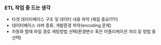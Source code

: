 ### ETL 작업 중 드는 생각
- 타겟 데이터베이스 구조 및 데이터 내용 파악 (제일 중요!!!!!!)
- 데이터베이스 서버 종류, 개발환경 파악(encoding 문제)
- 자동화 할때 파일 경로 세팅방법 선택(환경변수 혹은 어플리케이션 처리 등 방법 중 선택)
